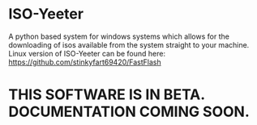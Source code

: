 # ISO-Yeeter
A python based system for windows systems which allows for the downloading of isos available from the system straight to your machine.
Linux version of ISO-Yeeter can be found here: https://github.com/stinkyfart69420/FastFlash

# THIS SOFTWARE IS IN BETA. DOCUMENTATION COMING SOON.
